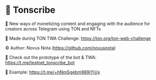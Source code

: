 # 💎 Tonscribe

💎 New ways of monetizing content and engaging with the audience for creators across Telegram using TON and NFTs

🔨 Made during TON TWA Challenge: https://ton.org/ton-web-challenge

© Author: Novus Nota (https://github.com/novusnota)

🤖 Check out the prototype of the bot & TWA: https://t.me/testnet_tonscribe_bot

👀 Example: https://t.me/+hNmSgebm989iYjUy
